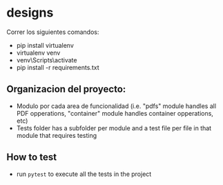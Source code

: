 # designs
Correr los siguientes comandos:
- pip install virtualenv
- virtualenv venv
- venv\Scripts\activate
- pip install -r requirements.txt

## Organizacion del proyecto:
 - Modulo por cada area de funcionalidad (i.e. "pdfs" module handles all PDF opperations, "container" module handles container opperations, etc)
 - Tests folder has a subfolder per module and a test file per file in that module that requires testing

## How to test
 - run `pytest` to execute all the tests in the project